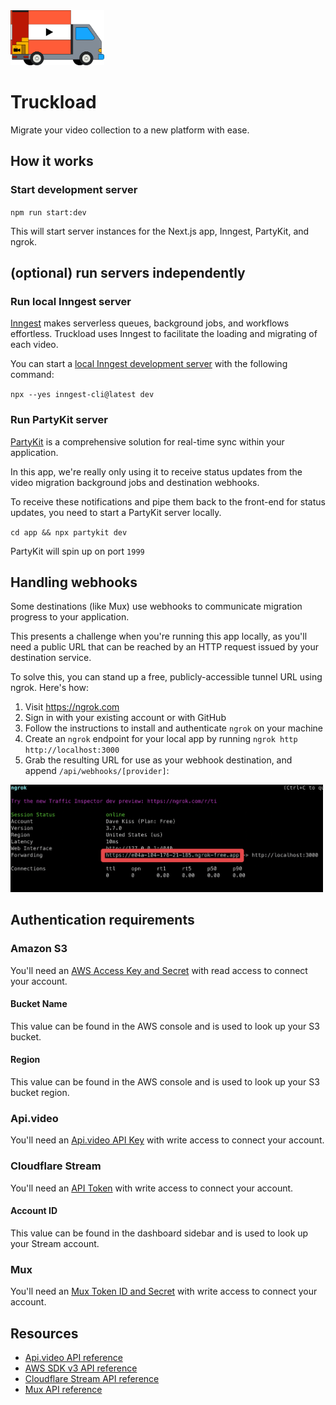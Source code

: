 <img src="public/truck.png" alt="Truckload" width="150px">

# Truckload

Migrate your video collection to a new platform with ease.

## How it works

### Start development server

`npm run start:dev`

This will start server instances for the Next.js app, Inngest, PartyKit, and ngrok.

## (optional) run servers independently

### Run local Inngest server

[Inngest](https://www.inngest.com) makes serverless queues, background jobs, and workflows effortless. Truckload uses Inngest to facilitate the loading and migrating of each video.

You can start a [local Inngest development server](https://www.inngest.com/docs/local-development) with the following command:

`npx --yes inngest-cli@latest dev`

### Run PartyKit server

[PartyKit](https://www.partykit.io/) is a comprehensive solution for real-time sync within your application.

In this app, we're really only using it to receive status updates from the video migration background jobs and destination webhooks.

To receive these notifications and pipe them back to the front-end for status updates, you need to start a PartyKit server locally.

`cd app && npx partykit dev`

PartyKit will spin up on port `1999`

## Handling webhooks

Some destinations (like Mux) use webhooks to communicate migration progress to your application.

This presents a challenge when you're running this app locally, as you'll need a public URL that can
be reached by an HTTP request issued by your destination service.

To solve this, you can stand up a free, publicly-accessible tunnel URL using ngrok. Here's how:

1. Visit https://ngrok.com
2. Sign in with your existing account or with GitHub
3. Follow the instructions to install and authenticate `ngrok` on your machine
4. Create an `ngrok` endpoint for your local app by running `ngrok http http://localhost:3000`
5. Grab the resulting URL for use as your webhook destination, and append `/api/webhooks/[provider]`:

<img src="public/screenshots/ngrok-url.png" alt="Ngrok URL" width="500px">

## Authentication requirements

### Amazon S3

You'll need an [AWS Access Key and Secret](https://docs.aws.amazon.com/general/latest/gr/aws-sec-cred-types.html#access-keys-and-secret-access-keys) with read access to connect your account.

#### Bucket Name

This value can be found in the AWS console and is used to look up your S3 bucket.

#### Region

This value can be found in the AWS console and is used to look up your S3 bucket region.

### Api.video

You'll need an [Api.video API Key](https://docs.api.video/reference/basic-authentication) with write access to connect your account.

### Cloudflare Stream

You'll need an [API Token](https://dash.cloudflare.com/profile/api-tokens) with write access to connect your account.

#### Account ID

This value can be found in the dashboard sidebar and is used to look up your Stream account.

### Mux

You'll need an [Mux Token ID and Secret](https://docs.mux.com/core/make-api-requests#http-basic-auth) with write access to connect your account.

## Resources

- [Api.video API reference](https://docs.api.video/reference)
- [AWS SDK v3 API reference](https://docs.aws.amazon.com/AWSJavaScriptSDK/v3/latest/client/s3/)
- [Cloudflare Stream API reference](https://developers.cloudflare.com/stream/)
- [Mux API reference](https://docs.mux.com/api-reference)
